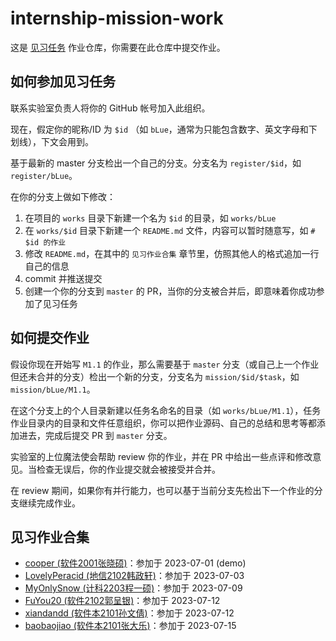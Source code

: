 # internship-mission-work

这是 [见习任务](https://lcl.sdutacm.cn/magicbook/missions/) 作业仓库，你需要在此仓库中提交作业。

## 如何参加见习任务

联系实验室负责人将你的 GitHub 帐号加入此组织。

现在，假定你的昵称/ID 为 `$id` （如 `bLue`，通常为只能包含数字、英文字母和下划线），下文会用到。

基于最新的 master 分支检出一个自己的分支。分支名为 `register/$id`，如 `register/bLue`。

在你的分支上做如下修改：

1. 在项目的 `works` 目录下新建一个名为 `$id` 的目录，如 `works/bLue`
2. 在 `works/$id` 目录下新建一个 `README.md` 文件，内容可以暂时随意写，如 `# $id 的作业`
3. 修改 `README.md`，在其中的 `见习作业合集` 章节里，仿照其他人的格式追加一行自己的信息
4. commit 并推送提交
5. 创建一个你的分支到 `master` 的 PR，当你的分支被合并后，即意味着你成功参加了见习任务

## 如何提交作业

假设你现在开始写 `M1.1` 的作业，那么需要基于 `master` 分支（或自己上一个作业但还未合并的分支）检出一个新的分支，分支名为 `mission/$id/$task`，如 `mission/bLue/M1.1`。

在这个分支上的个人目录新建以任务名命名的目录（如 `works/bLue/M1.1`），任务作业目录内的目录和文件任意组织，你可以把作业源码、自己的总结和思考等都添加进去，完成后提交 PR 到 `master` 分支。

实验室的上位魔法使会帮助 review 你的作业，并在 PR 中给出一些点评和修改意见。当检查无误后，你的作业提交就会被接受并合并。

在 review 期间，如果你有并行能力，也可以基于当前分支先检出下一个作业的分支继续完成作业。

## 见习作业合集

- [cooper (软件2001张晓硕)](/works/cooper)：参加于 2023-07-01 (demo)
- [LovelyPeracid (地信2102韩政轩)](/works/xuan20235)：参加于 2023-07-03
- [MyOnlySnow (计科2203程一硕)](/works/MyOnlySnow)：参加于 2023-07-09
- [FuYou20 (软件2102郭呈银)](/works/guoChengYin)：参加于 2023-07-12
- [xiandandd (软件本2101孙文倩)](/works/xiandandd)：参加于 2023-07-12
- [baobaojiao (软件本2101张大乐)](/works/baobaojiao)：参加于 2023-07-15
